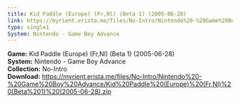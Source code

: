 ```yaml
---
title: Kid Paddle (Europe) (Fr,Nl) (Beta 1) (2005-06-28)
link: https://myrient.erista.me/files/No-Intro/Nintendo%20-%20Game%20Boy%20Advance/Kid%20Paddle%20(Europe)%20(Fr,Nl)%20(Beta%201)%20(2005-06-28).zip
type: single1
System: Nintendo - Game Boy Advance
---
```

<b>Game:</b> Kid Paddle (Europe) (Fr,Nl) (Beta 1) (2005-06-28)<br>
<b>System:</b> Nintendo - Game Boy Advance<br>
<b>Collection:</b> No-Intro<br>
<b>Download:</b> https://myrient.erista.me/files/No-Intro/Nintendo%20-%20Game%20Boy%20Advance/Kid%20Paddle%20(Europe)%20(Fr,Nl)%20(Beta%201)%20(2005-06-28).zip